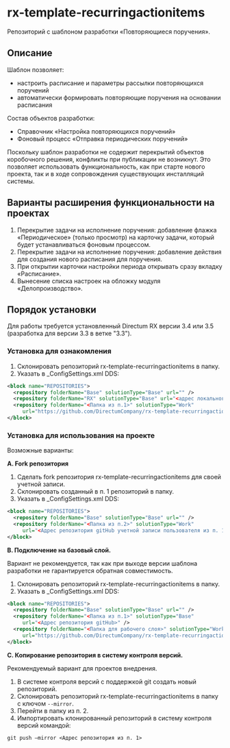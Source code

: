 # rx-template-recurringactionitems
Репозиторий с шаблоном разработки «Повторяющиеся поручения».

## Описание
Шаблон позволяет:
* настроить расписание и параметры рассылки повторяющихся поручений
* автоматически формировать повторяющие поручения на основании расписания

Состав объектов разработки:
* Справочник «Настройка повторяющихся поручений»
* Фоновый процесс «Отправка периодических поручений»

Поскольку шаблон разработки не содержит перекрытий объектов коробочного решения, конфликты при публикации не возникнут. Это позволяет использовать функциональность, как при старте нового проекта, так и в ходе сопровождения существующих инсталляций системы.

## Варианты расширения функциональности на проектах
1. Перекрытие задачи на исполнение поручения: добавление флажка «Периодическое» (только просмотр) на карточку задачи, который будет устанавливаться фоновым процессом.
2. Перекрытие задачи на исполнение поручения: добавление действия для создания нового расписания для поручения.
3. При открытии карточки настройки периода открывать сразу вкладку «Расписание».
4. Вынесение списка настроек на обложку модуля «Делопроизводство».

## Порядок установки
Для работы требуется установленный Directum RX версии 3.4 или 3.5 (разработка для версии 3.3 в ветке "3.3"). 

### Установка для ознакомления
1. Склонировать репозиторий rx-template-recurringactionitems в папку.
2. Указать в _ConfigSettings.xml DDS:
```xml
<block name="REPOSITORIES">
  <repository folderName="Base" solutionType="Base" url="" />
  <repository folderName="RX" solutionType="Base" url="<адрес локального репозитория>" />
  <repository folderName="<Папка из п.1>" solutionType="Work" 
     url="https://github.com/DirectumCompany/rx-template-recurringactionitems" />
</block>
```

### Установка для использования на проекте
Возможные варианты:

**A. Fork репозитория**
1. Сделать fork репозитория rx-template-recurringactionitems для своей учетной записи.
2. Склонировать созданный в п. 1 репозиторий в папку.
3. Указать в _ConfigSettings.xml DDS:
``` xml
<block name="REPOSITORIES">
  <repository folderName="Base" solutionType="Base" url="" /> 
  <repository folderName="<Папка из п.2>" solutionType="Work" 
     url="<Адрес репозитория gitHub учетной записи пользователя из п. 1>" />
</block>
```

**B. Подключение на базовый слой.**

Вариант не рекомендуется, так как при выходе версии шаблона разработки не гарантируется обратная совместимость.
1. Склонировать репозиторий rx-template-recurringactionitems в папку.
2. Указать в _ConfigSettings.xml DDS:
``` xml
<block name="REPOSITORIES">
  <repository folderName="Base" solutionType="Base" url="" /> 
  <repository folderName="<Папка из п.1>" solutionType="Base" 
     url="<Адрес репозитория gitHub>" />
  <repository folderName="<Папка для рабочего слоя>" solutionType="Work" 
     url="https://github.com/DirectumCompany/rx-template-recurringactionitems" />
</block>
```

**C. Копирование репозитория в систему контроля версий.**

Рекомендуемый вариант для проектов внедрения.
1. В системе контроля версий с поддержкой git создать новый репозиторий.
2. Склонировать репозиторий rx-template-recurringactionitems в папку с ключом `--mirror`.
3. Перейти в папку из п. 2.
4. Импортировать клонированный репозиторий в систему контроля версий командой:

`git push –mirror <Адрес репозитория из п. 1>`
